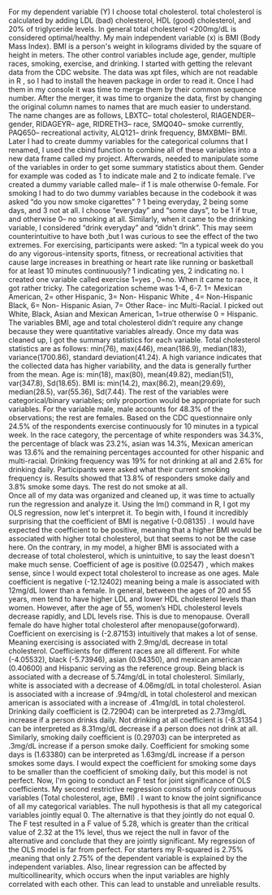 For my dependent variable (Y) I choose total cholesterol. total cholesterol is calculated by adding LDL (bad) cholesterol, HDL (good) cholesterol, and 20% of triglyceride levels. In general total cholesterol <200mg/dL is considered optimal/healthy. My main independent variable (x) is BMI (Body Mass Index). BMI is a person's weight in kilograms divided by the square of height in meters. The other control variables include age, gender, multiple races, smoking, exercise, and drinking. 
I started with getting the relevant data from the CDC website. The data was xpt files, which are not readable in R , so I had to install the heaven package in order to read it. Once I had them in my console it was time to merge them by their common sequence number. After the merger, it was time to organize the data, first by changing the original column names to names that are much easier to understand. The name changes are as follows, LBXTC– total cholesterol, RIAGENDER– gender, RIDAGEYR– age, RIDRETH3– race, SMQ040– smoke currently, PAQ650– recreational activity, ALQ121– drink frequency, BMXBMI– BMI. Later I had to create dummy variables for the categorical columns that I renamed, I used the cbind function to combine all of these variables into a new data frame called my project. Afterwards, needed to manipulate some of the variables in order to get some summary statistics about them. Gender for example was coded as 1 to indicate male and 2 to indicate female. I’ve created a dummy variable called male– if 1 is male otherwise 0-female. For smoking I had to do two dummy variables because in the codebook it was asked “do you now smoke cigarettes” ? 1 being everyday, 2 being some days, and 3 not at all. I choose “everyday” and “some days”, to be 1 if  true, and otherwise 0– no smoking at all. Similarly, when it came to the drinking variable, I considered “drink everyday” and “didn't drink”. This may seem counterintuitive to have both ,but I was curious to see the effect of the two extremes. For exercising, participants were asked: “In a typical week do you do any vigorous-intensity sports, fitness, or recreational activities that cause large increases in breathing or heart rate like running or basketball for at least 10 minutes continuously?  1 indicating yes, 2  indicating no. I created one variable called exercise 1=yes , 0=no.  When it came to race, it got rather tricky. The categorization scheme was 1-4, 6-7. 1= Mexican American, 2= other Hispanic, 3= Non- Hispanic White , 4= Non-Hispanic Black, 6= Non- Hispanic Asian, 7= Other Race- inc Multi-Racial. I picked out White, Black, Asian and Mexican American, 1=true otherwise 0 = Hispanic. The variables BMI, age and total cholesterol didn’t require any change because they were quantitative variables already.  Once my data was cleaned up, I got the summary statistics for each variable. Total cholesterol statistics are as follows: min(76), max(446), mean(186.9), median(183), variance(1700.86), standard deviation(41.24). A high variance indicates that the collected data has higher variability, and the data is generally further from the mean. Age is: min(18), max(80), mean(49.82), median(51), var(347.8), Sd(18.65). BMI is: min(14.2), max(86.2), mean(29.69), median(28.5), var(55.36), Sd(7.44). The rest of the variables were categorical/binary variables; only proportion would be appropriate for such variables. For the variable male, male accounts for 48.3% of the observations; the rest are females.  Based on the CDC questionnaire only 24.5% of the respondents exercise continuously for 10 minutes in a typical week. In the race category, the percentage of white responders was 34.3%, the percentage of black was 23.2%, asian was 14.3%, Mexican american was 13.6% and the remaining percentages accounted for other hispanic and multi-racial.   Drinking frequency was 19% for not drinking at all and 2.6% for drinking daily. Participants were asked what their current smoking frequency is. Results showed that 13.8% of responders smoke daily and 3.8%  smoke some days. The rest do not smoke at all.  
Once all of my data was organized and cleaned up, it was time to actually run the regression and analyze it. Using the lm() command in R, I got my OLS regression, now let's interpret it. To begin with, I found it incredibly surprising that the coefficient of BMI is negative (-0.08135) . I would have expected the coefficient to be positive, meaning that a higher BMI would be associated with higher total cholesterol, but that seems to not be the case here. On the contrary, in my model, a higher BMI is associated with a decrease of total cholesterol, which is unintuitive, to say the least doesn't make much sense. Coefficient of age is positive (0.02547)  , which makes sense, since I would expect total cholesterol to increase as one ages.  Male coefficient is negative (-12.12402) meaning being a male is associated with 12mg/dL lower than a female. In general, between the ages of 20 and 55 years, men tend to have higher LDL and lower HDL cholesterol levels than women. However, after the age of 55, women’s HDL cholesterol levels decrease rapidly, and LDL levels rise. This is due to menopause. Overall female do have higher total cholesterol after menopause(goforward). Coefficient on exercising is (-2.87153) intuitively that makes a lot of sense. Meaning exercising is associated with 2.9mg/dL decrease in total cholesterol. Coefficients for different races are all different.  For white (-4.05532), black (-5.73946), asian (0.94350), and mexican american (0.40600) and Hispanic serving as the reference group. Being black is associated with a decrease of 5.74mg/dL in total cholesterol. Similarly, white is associated with a decrease of 4.06mg/dL in total cholesterol. Asian is associated with a increase of .94mg/dL in total cholesterol and mexican american  is associated with a increase of .41mg/dL in total cholesterol. Drinking daily coefficient is (2.72904) can be interpreted as 2.73mg/dL increase if a person  drinks daily. Not drinking at all coefficient is (-8.31354 )  can be interpreted as 8.31mg/dL decrease if a person does not drink at all. Similarly, smoking daily coefficient is (0.29703) can be interpreted as .3mg/dL increase if a person smoke daily.  Coefficient for smoking some days is (1.63380)  can be interpreted as 1.63mg/dL increase if a person smokes some days. I would expect the coefficient for smoking some days to be smaller than the coefficient of smoking daily, but this model is not perfect. Now, I'm going to conduct an F test for joint significance of OLS coefficients. My second restrictive regression consists of only continuous variables (Total cholesterol, age, BMI) . I want to know the joint significance of all my categorical variables. The null hypothesis is that all my categorical variables jointly equal 0. The alternative is that they jointly do not equal 0. The F test resulted in a F value of 5.28, which is greater than the critical value of 2.32 at the 1% level, thus we reject the null in favor of the alternative and conclude that they are jointly significant. 
My regression of the OLS model is far from perfect. For starters my R-squared is 2.75% ,meaning that only 2.75% of the dependent variable is explained by the independent variables.  Also, linear regression can be affected by multicollinearity, which occurs when the input variables are highly correlated with each other. This can lead to unstable and unreliable results. 
